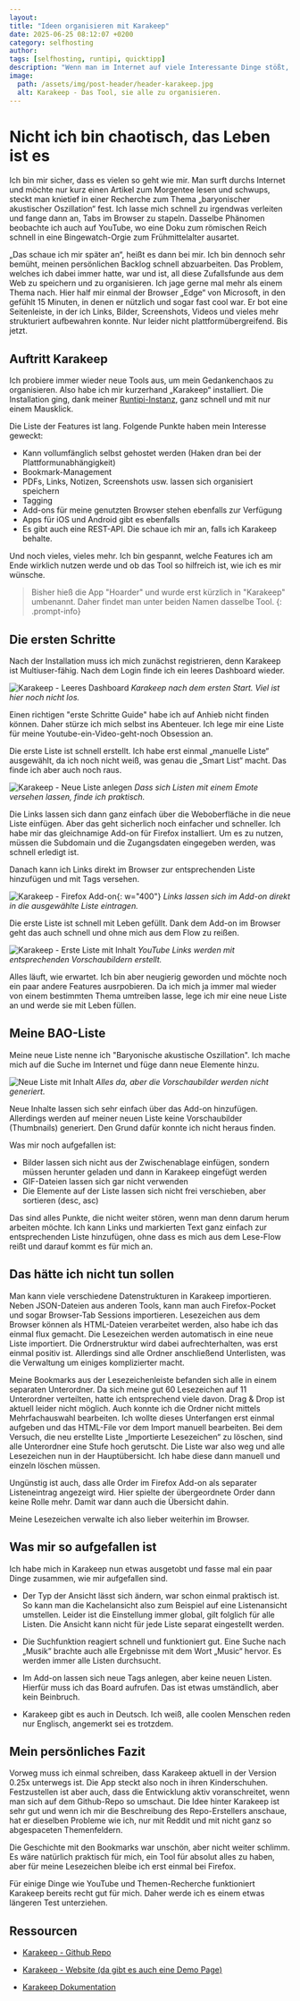 ```yaml
---
layout: 
title: "Ideen organisieren mit Karakeep"
date: 2025-06-25 08:12:07 +0200
category: selfhosting
author: 
tags: [selfhosting, runtipi, quicktipp]
description: "Wenn man im Internet auf viele Interessante Dinge stößt, muss man das organisieren. Das geht mit Karakeep."
image:
  path: /assets/img/post-header/header-karakeep.jpg
  alt: Karakeep - Das Tool, sie alle zu organisieren.
---
```


# Nicht ich bin chaotisch, das Leben ist es

Ich bin mir sicher, dass es vielen so geht wie mir. Man surft durchs Internet und möchte nur kurz einen Artikel zum Morgentee lesen und schwups, steckt man knietief in einer Recherche zum Thema „baryonischer akustischer Oszillation“ fest. Ich lasse mich schnell zu irgendwas verleiten und fange dann an, Tabs im Browser zu stapeln. Dasselbe Phänomen beobachte ich auch auf YouTube, wo eine Doku zum römischen Reich schnell in eine Bingewatch-Orgie zum Frühmittelalter ausartet.

„Das schaue ich mir später an“, heißt es dann bei mir. Ich bin dennoch sehr bemüht, meinen persönlichen Backlog schnell abzuarbeiten. Das Problem, welches ich dabei immer hatte, war und ist, all diese Zufallsfunde aus dem Web zu speichern und zu organisieren. Ich jage gerne mal mehr als einem Thema nach. Hier half mir einmal der Browser „Edge“ von Microsoft, in den gefühlt 15 Minuten, in denen er nützlich und sogar fast cool war. Er bot eine Seitenleiste, in der ich Links, Bilder, Screenshots, Videos und vieles mehr strukturiert aufbewahren konnte. Nur leider nicht plattformübergreifend. Bis jetzt.

## Auftritt Karakeep

Ich probiere immer wieder neue Tools aus, um mein Gedankenchaos zu organisieren. Also habe ich mir kurzerhand „Karakeep“ installiert. Die Installation ging, dank meiner [Runtipi-Instanz](https://markus-daams.com/posts/runtipi-selfhosting-einfach-gemacht/), ganz schnell und mit nur einem Mausklick. 

Die Liste der Features ist lang. Folgende Punkte haben mein Interesse geweckt:

* Kann vollumfänglich selbst gehostet werden (Haken dran bei der Plattformunabhängigkeit)
* Bookmark-Management
* PDFs, Links, Notizen, Screenshots usw. lassen sich organisiert speichern
* Tagging
* Add-ons für meine genutzten Browser stehen ebenfalls zur Verfügung
* Apps für iOS und Android gibt es ebenfalls
* Es gibt auch eine REST-API. Die schaue ich mir an, falls ich Karakeep behalte.

Und noch vieles, vieles mehr. Ich bin gespannt, welche Features ich am Ende wirklich nutzen werde und ob das Tool so hilfreich ist, wie ich es mir wünsche.

> Bisher hieß die App "Hoarder" und wurde erst kürzlich in "Karakeep" umbenannt. Daher findet man unter beiden Namen dasselbe Tool.
{: .prompt-info}

## Die ersten Schritte

Nach der Installation muss ich mich zunächst registrieren, denn Karakeep ist Multiuser-fähig. Nach dem Login finde ich ein leeres Dashboard wieder.

![Karakeep - Leeres Dashboard](../assets/img/karakeep/karakeep-leeres-dashboard.jpg)
_Karakeep nach dem ersten Start. Viel ist hier noch nicht los._

Einen richtigen "erste Schritte Guide" habe ich auf Anhieb nicht finden können. Daher stürze ich mich selbst ins Abenteuer. Ich lege mir eine Liste für meine Youtube-ein-Video-geht-noch Obsession an. 

Die erste Liste ist schnell erstellt. Ich habe erst einmal „manuelle Liste“ ausgewählt, da ich noch nicht weiß, was genau die „Smart List“ macht. Das finde ich aber auch noch raus.

![Karakeep - Neue Liste anlegen](../assets/img/karakeep/karakeep-neue-liste.jpg)
_Dass sich Listen mit einem Emote versehen lassen, finde ich praktisch._

Die Links lassen sich dann ganz einfach über die Weboberfläche in die neue Liste einfügen. Aber das geht sicherlich noch einfacher und schneller. Ich habe mir das gleichnamige Add-on für Firefox installiert. Um es zu nutzen, müssen die Subdomain und die Zugangsdaten eingegeben werden, was schnell erledigt ist. 

Danach kann ich Links direkt im Browser zur entsprechenden Liste hinzufügen und mit Tags versehen.

![Karakeep - Firefox Add-on](../assets/img/karakeep/karakeep-firefox-add-on.jpg){: w="400"}
_Links lassen sich im Add-on direkt in die ausgewählte Liste eintragen._

Die erste Liste ist schnell mit Leben gefüllt. Dank dem Add-on im Browser geht das auch schnell und ohne mich aus dem Flow zu reißen.

![Karakeep - Erste Liste mit Inhalt](../assets/img/karakeep/karakeep-neue-liste-mit-inhalt.jpg)
_YouTube Links werden mit entsprechenden Vorschaubildern erstellt._

Alles läuft, wie erwartet. Ich bin aber neugierig geworden und möchte noch ein paar andere Features ausrpobieren. Da ich mich ja immer mal wieder von einem bestimmten Thema umtreiben lasse, lege ich mir eine neue Liste an und werde sie mit Leben füllen.

## Meine BAO-Liste

Meine neue Liste nenne ich "Baryonische akustische Oszillation". Ich mache mich auf die Suche im Internet und füge dann neue Elemente hinzu. 

![Neue Liste mit Inhalt](../assets/img/karakeep/karakeep-neue-liste-mit-inhalt2.jpg)
_Alles da, aber die Vorschaubilder werden nicht generiert._

Neue Inhalte lassen sich sehr einfach über das Add-on hinzufügen. Allerdings werden auf meiner neuen Liste keine Vorschaubilder (Thumbnails) generiert. Den Grund dafür konnte ich nicht heraus finden. 

Was mir noch aufgefallen ist:

* Bilder lassen sich nicht aus der Zwischenablage einfügen, sondern müssen herunter geladen und dann in Karakeep eingefügt werden
* GIF-Dateien lassen sich gar nicht verwenden
* Die Elemente auf der Liste lassen sich nicht frei verschieben, aber sortieren (desc, asc)

Das sind alles Punkte, die nicht weiter stören, wenn man denn darum herum arbeiten möchte. Ich kann Links und markierten Text ganz einfach zur entsprechenden Liste hinzufügen, ohne dass es mich aus dem Lese-Flow reißt und darauf kommt es für mich an.

## Das hätte ich nicht tun sollen

Man kann viele verschiedene Datenstrukturen in Karakeep importieren. Neben JSON-Dateien aus anderen Tools, kann man auch Firefox-Pocket und sogar Browser-Tab Sessions importieren. Lesezeichen aus dem Browser können als HTML-Dateien verarbeitet werden, also habe ich das einmal flux gemacht. Die Lesezeichen werden automatisch in eine neue Liste importiert. Die Ordnerstruktur wird dabei aufrechterhalten, was erst einmal positiv ist. Allerdings sind alle Ordner anschließend Unterlisten, was die Verwaltung um einiges komplizierter macht.

Meine Bookmarks aus der Lesezeichenleiste befanden sich alle in einem separaten Unterordner. Da sich meine gut 60 Lesezeichen auf 11 Unterordner verteilten, hatte ich entsprechend viele davon. Drag & Drop ist aktuell leider nicht möglich. Auch konnte ich die Ordner nicht mittels Mehrfachauswahl bearbeiten. Ich wollte dieses Unterfangen erst einmal aufgeben und das HTML-File vor dem Import manuell bearbeiten. Bei dem Versuch, die neu erstellte Liste „Importierte Lesezeichen“ zu löschen, sind alle Unterordner eine Stufe hoch gerutscht. Die Liste war also weg und alle Lesezeichen nun in der Hauptübersicht. Ich habe diese dann manuell und einzeln löschen müssen. 

Ungünstig ist auch, dass alle Order im Firefox Add-on als separater Listeneintrag angezeigt wird. Hier spielte der übergeordnete Order dann keine Rolle mehr. Damit war dann auch die Übersicht dahin.

Meine Lesezeichen verwalte ich also lieber weiterhin im Browser. 

## Was mir so aufgefallen ist

Ich habe mich in Karakeep nun etwas ausgetobt und fasse mal ein paar Dinge zusammen, wie mir aufgefallen sind. 

* Der Typ der Ansicht lässt sich ändern, war schon einmal praktisch ist. So kann man die Kachelansicht also zum Beispiel auf eine Listenansicht umstellen. Leider ist die Einstellung immer global, gilt folglich für alle Listen. Die Ansicht kann nicht für jede Liste separat eingestellt werden.

* Die Suchfunktion reagiert schnell und funktioniert gut. Eine Suche nach „Musik“ brachte auch alle Ergebnisse mit dem Wort „Music“ hervor. Es werden immer alle Listen durchsucht.

* Im Add-on lassen sich neue Tags anlegen, aber keine neuen Listen. Hierfür muss ich das Board aufrufen. Das ist etwas umständlich, aber kein Beinbruch.

* Karakeep gibt es auch in Deutsch. Ich weiß, alle coolen Menschen reden nur Englisch, angemerkt sei es trotzdem.

## Mein persönliches Fazit

Vorweg muss ich einmal schreiben, dass Karakeep aktuell in der Version 0.25x unterwegs ist. Die App steckt also noch in ihren Kinderschuhen. Festzustellen ist aber auch, dass die Entwicklung aktiv voranschreitet, wenn man sich auf dem Github-Repo so umschaut. Die Idee hinter Karakeep ist sehr gut und wenn ich mir die Beschreibung des Repo-Erstellers anschaue, hat er dieselben Probleme wie ich, nur mit Reddit und mit nicht ganz so abgespaceten Themenfeldern. 

Die Geschichte mit den Bookmarks war unschön, aber nicht weiter schlimm. Es wäre natürlich praktisch für mich, ein Tool für absolut alles zu haben, aber für meine Lesezeichen bleibe ich erst einmal bei Firefox.

Für einige Dinge wie YouTube und Themen-Recherche funktioniert Karakeep bereits recht gut für mich. Daher werde ich es einem etwas längeren Test unterziehen. 

## Ressourcen

* [Karakeep - Github Repo](https://github.com/karakeep-app/karakeep)

* [Karakeep - Website (da gibt es auch eine Demo Page)](https://karakeep.app/)

* [Karakeep Dokumentation](https://docs.karakeep.app/)